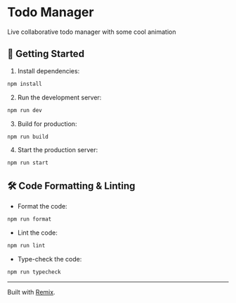 # Todo Manager


Live collaborative todo manager with some cool animation

## 🚀 Getting Started

1. Install dependencies:

```bash
npm install
```

2. Run the development server:

```bash
npm run dev
```

3. Build for production:

```bash
npm run build
```

4. Start the production server:

```bash
npm run start
```

## 🛠️ Code Formatting & Linting

- Format the code:

```bash
npm run format
```

- Lint the code:

```bash
npm run lint
```

- Type-check the code:

```bash
npm run typecheck
```

---

Built with [Remix](https://remix.run/).
